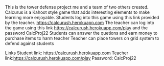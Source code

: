 This is the tower defense project me and a team of two others created. 
Calcurus is a Kahoot style game that adds interesting elements to make learning more enjoyable.
Students log into this game using this link provided by the teacher. https://calcurush.herokuapp.com
The teacher can log into the game using this link https://calcurush.herokuapp.com/play and the password CalcProj22 
Students can answer the quetions and earn money to purchase items to harm teacher
Teacher can place towers on grid system to defend against students

Links 
Student link: https://calcurush.herokuapp.com
Teacher link:https://calcurush.herokuapp.com/play
Password: CalcProj22
